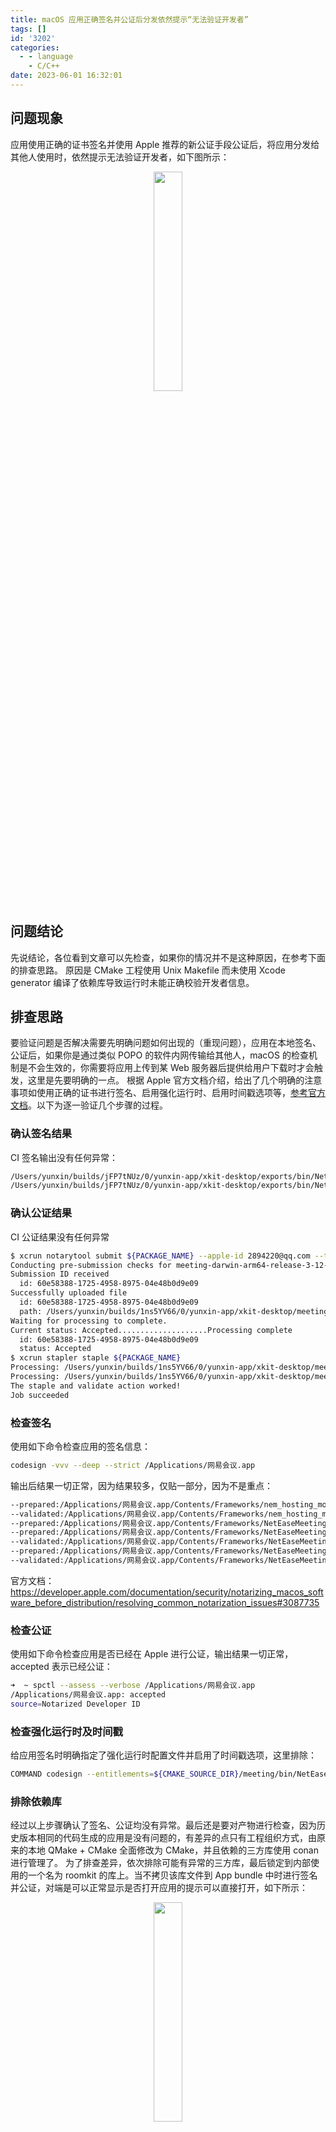```yaml
---
title: macOS 应用正确签名并公证后分发依然提示“无法验证开发者”
tags: []
id: '3202'
categories:
  - - language
    - C/C++
date: 2023-06-01 16:32:01
---
```


## 问题现象

应用使用正确的证书签名并使用 Apple 推荐的新公证手段公证后，将应用分发给其他人使用时，依然提示无法验证开发者，如下图所示：

<div align="center">
<img src=/images/2023/06/Screenshot-2023-06-01-at-13.13.03.png width=30% />
</div>

<!-- more -->
## 问题结论

先说结论，各位看到文章可以先检查，如果你的情况并不是这种原因，在参考下面的排查思路。 原因是 CMake 工程使用 Unix Makefile 而未使用 Xcode generator 编译了依赖库导致运行时未能正确校验开发者信息。

## 排查思路

要验证问题是否解决需要先明确问题如何出现的（重现问题），应用在本地签名、公证后，如果你是通过类似 POPO 的软件内网传输给其他人，macOS 的检查机制是不会生效的，你需要将应用上传到某 Web 服务器后提供给用户下载时才会触发，这里是先要明确的一点。 根据 Apple 官方文档介绍，给出了几个明确的注意事项如使用正确的证书进行签名、启用强化运行时、启用时间戳选项等，[参考官方文档](https://developer.apple.com/cn/documentation/xcode/notarizing_macos_software_before_distribution/)。以下为逐一验证几个步骤的过程。

### 确认签名结果

CI 签名输出没有任何异常：

```bash
/Users/yunxin/builds/jFP7tNUz/0/yunxin-app/xkit-desktop/exports/bin/NetEaseMeeting.app: replacing existing signature
/Users/yunxin/builds/jFP7tNUz/0/yunxin-app/xkit-desktop/exports/bin/NetEaseMeeting.app: signed app bundle with Mach-O thin (arm64) [com.netease.nmc.Meeting]
```

### 确认公证结果

CI 公证结果没有任何异常

```bash
$ xcrun notarytool submit ${PACKAGE_NAME} --apple-id 2894220@qq.com --team-id 569GNZ5392 --password hjci-yfif-****-**** --wait
Conducting pre-submission checks for meeting-darwin-arm64-release-3-12-0-586-build-1934739.dmg and initiating connection to the Apple notary service...
Submission ID received
  id: 60e58388-1725-4958-8975-04e48b0d9e09
Successfully uploaded file
  id: 60e58388-1725-4958-8975-04e48b0d9e09
  path: /Users/yunxin/builds/1ns5YV66/0/yunxin-app/xkit-desktop/meeting-darwin-arm64-release-3-12-0-586-build-1934739.dmg
Waiting for processing to complete.
Current status: Accepted....................Processing complete
  id: 60e58388-1725-4958-8975-04e48b0d9e09
  status: Accepted
$ xcrun stapler staple ${PACKAGE_NAME}
Processing: /Users/yunxin/builds/1ns5YV66/0/yunxin-app/xkit-desktop/meeting-darwin-arm64-release-3-12-0-586-build-1934739.dmg
Processing: /Users/yunxin/builds/1ns5YV66/0/yunxin-app/xkit-desktop/meeting-darwin-arm64-release-3-12-0-586-build-1934739.dmg
The staple and validate action worked!
Job succeeded
```

### 检查签名

使用如下命令检查应用的签名信息：

```bash
codesign -vvv --deep --strict /Applications/网易会议.app
```

输出后结果一切正常，因为结果较多，仅贴一部分，因为不是重点：

```bash
--prepared:/Applications/网易会议.app/Contents/Frameworks/nem_hosting_module.framework/Versions/Current/.
--validated:/Applications/网易会议.app/Contents/Frameworks/nem_hosting_module.framework/Versions/Current/.
--prepared:/Applications/网易会议.app/Contents/Frameworks/NetEaseMeetingClient.app
--prepared:/Applications/网易会议.app/Contents/Frameworks/NetEaseMeetingClient.app/Contents/PlugIns/position/libqtposition_positionpoll.dylib
--validated:/Applications/网易会议.app/Contents/Frameworks/NetEaseMeetingClient.app/Contents/PlugIns/position/libqtposition_positionpoll.dylib
--prepared:/Applications/网易会议.app/Contents/Frameworks/NetEaseMeetingClient.app/Contents/PlugIns/position/libqtposition_cl.dylib
--validated:/Applications/网易会议.app/Contents/Frameworks/NetEaseMeetingClient.app/Contents/PlugIns/position/libqtposition_cl.dylib
```

官方文档：https://developer.apple.com/documentation/security/notarizing_macos_software_before_distribution/resolving_common_notarization_issues#3087735

### 检查公证

使用如下命令检查应用是否已经在 Apple 进行公证，输出结果一切正常，accepted 表示已经公证：

```bash
➜  ~ spctl --assess --verbose /Applications/网易会议.app
/Applications/网易会议.app: accepted
source=Notarized Developer ID
```

### 检查强化运行时及时间戳

给应用签名时明确指定了强化运行时配置文件并启用了时间戳选项，这里排除：

```bash
COMMAND codesign --entitlements=${CMAKE_SOURCE_DIR}/meeting/bin/NetEaseMeeting.entitlements --timestamp --options=runtime -f -s "06C66D0DDF51A99C6A5C0F65BF9B2ABB5FD409B4" -v ${CMAKE_INSTALL_PREFIX}/bin/${PROJECT_NAME}.app --deep
```

### 排除依赖库

经过以上步骤确认了签名、公证均没有异常。最后还是要对产物进行检查，因为历史版本相同的代码生成的应用是没有问题的，有差异的点只有工程组织方式，由原来的本地 QMake + CMake 全面修改为 CMake，并且依赖的三方库使用 conan 进行管理了。 为了排查差异，依次排除可能有异常的三方库，最后锁定到内部使用的一个名为 roomkit 的库上。当不拷贝该库文件到 App bundle 中时进行签名并公证，对端是可以正常显示是否打开应用的提示可以直接打开，如下所示：

<div align="center">
<img src="/images/2023/06/Screenshot-2023-06-01-at-13.42.45.png" width=30% />
</div>

当然 roomkit 是必须要依赖的模块，我们不可能直接移除掉该模块，接下来还是排查 roomkit 模块可能得影响点。

#### 排除 Info.plist 差异

经过对比旧版与新版 Info.plist 文件有一些差异，将旧版 Info.plist 拷贝过来使用后依然有问题，该情况排除。

#### 替换 framework 为 dylib

怀疑 framework 格式有问题导致无法验证开发者信息，随后将 roomkit 产物修改为 dylib 文件，修改后问题依然存在，该情况排除。

#### 检查 CMake generator

新的工程管理方案将 roomkit 使用 conan 管理了，在生成 roomkit 时虽然使用 CMake 驱动，但 generator 使用的是 Unix Makefile。当切换 CMake generator 为 Xcode 后依然没有解决问题。

#### 将工 roomkit 移动到主工程

不使用 conan 管理后，将源代码移动到主工程后该问题消失了，重新编译并签名公证后，对端是可以正常运行该程序的，不会提示无效的开发者。

于是对比基于同一工程和使用 conan 管理的两个打包后的产物，文件大小一致、代码一致、签名无误。当检查组件依赖时发现了端倪，有问题的包中包含很多 LC_RPATH 为本地 conan 缓存的目录，运行 otool -l libroomkit.dylib 后如下所示：

```bash
Load command 36
          cmd LC_RPATH
      cmdsize 144
         path /Users/jj.deng/.conan/data/ne_chromium_base/0.3.0-alpha.15/yunxin/testing/package/7912296e46b47bb505a62f9071f79fb8a6b1cef1/lib (offset 12)
Load command 37
          cmd LC_RPATH
      cmdsize 128
         path /Users/jj.deng/.conan/data/alog/1.1.3-alpha.56/yunxin/testing/package/2f2de4e3345f667bb03ed16a03f45c72c978d397/lib (offset 12)
Load command 38
          cmd LC_RPATH
      cmdsize 120
         path /Users/jj.deng/.conan/data/nim/9.10.0/yunxin/testing/package/c03875a8be5fc1f094417d3708316280c7dde200/lib (offset 12)
Load command 39
          cmd LC_RPATH
      cmdsize 112
         path /Users/jj.deng/.conan/data/libevent/2.1.12/_/_/package/98268102ce1d6461fd77de96dbfe521aa4569a60/lib (offset 12)
Load command 40
          cmd LC_RPATH
      cmdsize 112
         path /Users/jj.deng/.conan/data/sqlcipher/4.5.0/_/_/package/05d14d2fa2a4ecf20bb6d2fc8daa0c4823efd82d/lib (offset 12)
Load command 41
          cmd LC_RPATH
      cmdsize 112
         path /Users/jj.deng/.conan/data/libcurl/7.88.1/_/_/package/d699a8117ee89877a5435732a284bd66e73e8db3/lib (offset 12)
Load command 42
          cmd LC_RPATH
      cmdsize 112
         path /Users/jj.deng/.conan/data/jsoncpp/1.9.4/_/_/package/2f2de4e3345f667bb03ed16a03f45c72c978d397/lib (offset 12)
Load command 43
          cmd LC_RPATH
      cmdsize 112
         path /Users/jj.deng/.conan/data/gtest/1.11.0/_/_/package/fb16a498e820fb09d04ff9374a782b5b21da0601/lib (offset 12)
Load command 44
          cmd LC_RPATH
      cmdsize 112
         path /Users/jj.deng/.conan/data/libuv/1.41.1/_/_/package/240c2182163325b213ca6886a7614c8ed2bf1738/lib (offset 12)
Load command 45
          cmd LC_RPATH
      cmdsize 136
         path /Users/jj.deng/.conan/data/tinyNET/0.1.0-21-g1e1d3f15/yunxin/testing/package/7580092a53c9c8b599007449ce80de252bf43516/lib (offset 12)
Load command 46
          cmd LC_RPATH
      cmdsize 112
         path /Users/jj.deng/.conan/data/openssl/1.1.1n/_/_/package/240c2182163325b213ca6886a7614c8ed2bf1738/lib (offset 12)
Load command 47
          cmd LC_RPATH
      cmdsize 112
         path /Users/jj.deng/.conan/data/zlib/1.2.13/_/_/package/240c2182163325b213ca6886a7614c8ed2bf1738/lib (offset 12)
Load command 48
          cmd LC_RPATH
      cmdsize 136
         path /Users/jj.deng/.conan/data/tinySAK/0.1.0-13-g07d29b61/yunxin/testing/package/2f2de4e3345f667bb03ed16a03f45c72c978d397/lib (offset 12)
Load command 49
          cmd LC_RPATH
      cmdsize 120
         path /Users/jj.deng/.conan/data/nertc/5.3.3/yunxin/testing/package/9aa227859c38818147bd790129a73a89bce37027 (offset 12)
```

而正常可以运行的包是没有这样的问题的，本质的区别在于，当 roomkit 在主工程编译时，会执行 cmake install 流程，install 以后 LC_RPATH 的信息会被清理，而使用 conan 管理的 roomkit 仅仅进行了编译，并没有执行 cmake install。重新修改 conanfile.py 的导出包流程，使用 cmake install 后的产物作为依赖后，该问题消失。修改代码对比：

修改前，我们仅仅进行了 build，并且使用 conan 提供的 package 函数，将 cmake 缓存目录下的文件直接拷贝到了产物输出目录。而修改后，直接在 package 函数中执行cmake.install()这样 cmake 会自动拷贝产物到 package 目录并且删除了原产物的 LC_RPATH。conan 在调用 cmake 初始化包的时候，会自动设置 CMAKE_INSTALL_PREFIX 为 conan 包输出目录，所以这里你不用关心会 install 的目录设置问题。参考 conan 官方文档：https://docs.conan.io/1/howtos/cmake_install.html

## 总结

至此该问题水落石出，最终还是 Gatekeeper 机制让我们再次踩了个坑，在解决完问题后，我尝试在 Google 中搜索（这个时候 ChatGPT 基本上是一本正经的胡说八道）类似问题，果然找到了与我问题贴近的帖子：https://developer.apple.com/forums/thread/128038
